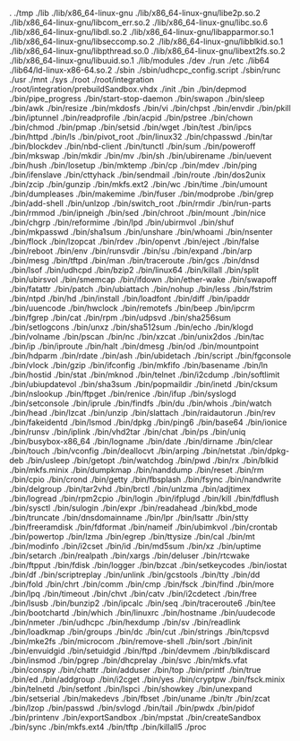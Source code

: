 .
./tmp
./lib
./lib/x86_64-linux-gnu
./lib/x86_64-linux-gnu/libe2p.so.2
./lib/x86_64-linux-gnu/libcom_err.so.2
./lib/x86_64-linux-gnu/libc.so.6
./lib/x86_64-linux-gnu/libdl.so.2
./lib/x86_64-linux-gnu/libapparmor.so.1
./lib/x86_64-linux-gnu/libseccomp.so.2
./lib/x86_64-linux-gnu/libblkid.so.1
./lib/x86_64-linux-gnu/libpthread.so.0
./lib/x86_64-linux-gnu/libext2fs.so.2
./lib/x86_64-linux-gnu/libuuid.so.1
./lib/modules
./dev
./run
./etc
./lib64
./lib64/ld-linux-x86-64.so.2
./sbin
./sbin/udhcpc_config.script
./sbin/runc
./usr
./mnt
./sys
./root
./root/integration
./root/integration/prebuildSandbox.vhdx
./init
./bin
./bin/depmod
./bin/pipe_progress
./bin/start-stop-daemon
./bin/swapon
./bin/sleep
./bin/awk
./bin/resize
./bin/mkdosfs
./bin/vi
./bin/chpst
./bin/envdir
./bin/pkill
./bin/iptunnel
./bin/readprofile
./bin/acpid
./bin/pstree
./bin/chown
./bin/chmod
./bin/pmap
./bin/setsid
./bin/wget
./bin/test
./bin/ipcs
./bin/httpd
./bin/ls
./bin/pivot_root
./bin/linux32
./bin/chpasswd
./bin/tar
./bin/blockdev
./bin/nbd-client
./bin/tunctl
./bin/sum
./bin/poweroff
./bin/mkswap
./bin/mkdir
./bin/mv
./bin/sh
./bin/ubirename
./bin/uevent
./bin/hush
./bin/losetup
./bin/mktemp
./bin/cp
./bin/mdev
./bin/ping
./bin/ifenslave
./bin/cttyhack
./bin/sendmail
./bin/route
./bin/dos2unix
./bin/zcip
./bin/gunzip
./bin/mkfs.ext2
./bin/wc
./bin/time
./bin/umount
./bin/dumpleases
./bin/makemime
./bin/fuser
./bin/modprobe
./bin/grep
./bin/add-shell
./bin/unlzop
./bin/switch_root
./bin/rmdir
./bin/run-parts
./bin/rmmod
./bin/ipneigh
./bin/sed
./bin/chroot
./bin/mount
./bin/nice
./bin/chgrp
./bin/reformime
./bin/lpd
./bin/ubirmvol
./bin/shuf
./bin/mkpasswd
./bin/sha1sum
./bin/unshare
./bin/whoami
./bin/nsenter
./bin/flock
./bin/lzopcat
./bin/rdev
./bin/openvt
./bin/eject
./bin/false
./bin/reboot
./bin/env
./bin/runsvdir
./bin/su
./bin/expand
./bin/arp
./bin/mesg
./bin/tftpd
./bin/man
./bin/traceroute
./bin/gcs
./bin/dnsd
./bin/lsof
./bin/udhcpd
./bin/bzip2
./bin/linux64
./bin/killall
./bin/split
./bin/ubirsvol
./bin/smemcap
./bin/ifdown
./bin/ether-wake
./bin/swapoff
./bin/fatattr
./bin/patch
./bin/ubiattach
./bin/nohup
./bin/less
./bin/fstrim
./bin/ntpd
./bin/hd
./bin/install
./bin/loadfont
./bin/diff
./bin/ipaddr
./bin/uuencode
./bin/hwclock
./bin/remotefs
./bin/beep
./bin/ipcrm
./bin/fgrep
./bin/cat
./bin/rpm
./bin/udpsvd
./bin/sha256sum
./bin/setlogcons
./bin/unxz
./bin/sha512sum
./bin/echo
./bin/klogd
./bin/volname
./bin/pscan
./bin/nc
./bin/xzcat
./bin/unix2dos
./bin/tac
./bin/ip
./bin/iproute
./bin/halt
./bin/dmesg
./bin/od
./bin/mountpoint
./bin/hdparm
./bin/rdate
./bin/ash
./bin/ubidetach
./bin/script
./bin/fgconsole
./bin/vlock
./bin/gzip
./bin/ifconfig
./bin/mkfifo
./bin/basename
./bin/ln
./bin/hostid
./bin/stat
./bin/mknod
./bin/telnet
./bin/i2cdump
./bin/softlimit
./bin/ubiupdatevol
./bin/sha3sum
./bin/popmaildir
./bin/inetd
./bin/cksum
./bin/nslookup
./bin/ftpget
./bin/renice
./bin/ifup
./bin/syslogd
./bin/setconsole
./bin/iprule
./bin/findfs
./bin/du
./bin/whois
./bin/watch
./bin/head
./bin/lzcat
./bin/unzip
./bin/slattach
./bin/raidautorun
./bin/rev
./bin/fakeidentd
./bin/lsmod
./bin/dpkg
./bin/ping6
./bin/base64
./bin/ionice
./bin/runsv
./bin/iplink
./bin/vhd2tar
./bin/chat
./bin/ps
./bin/uniq
./bin/busybox-x86_64
./bin/logname
./bin/date
./bin/dirname
./bin/clear
./bin/touch
./bin/vconfig
./bin/deallocvt
./bin/arping
./bin/netstat
./bin/dpkg-deb
./bin/usleep
./bin/getopt
./bin/watchdog
./bin/pwd
./bin/rx
./bin/blkid
./bin/mkfs.minix
./bin/dumpkmap
./bin/nanddump
./bin/reset
./bin/rm
./bin/cpio
./bin/crond
./bin/getty
./bin/fbsplash
./bin/fsync
./bin/nandwrite
./bin/delgroup
./bin/tar2vhd
./bin/brctl
./bin/unlzma
./bin/adjtimex
./bin/logread
./bin/rpm2cpio
./bin/login
./bin/ifplugd
./bin/kill
./bin/fdflush
./bin/sysctl
./bin/sulogin
./bin/expr
./bin/readahead
./bin/kbd_mode
./bin/truncate
./bin/dnsdomainname
./bin/lpr
./bin/lsattr
./bin/stty
./bin/freeramdisk
./bin/fdformat
./bin/nameif
./bin/ubimkvol
./bin/crontab
./bin/powertop
./bin/lzma
./bin/egrep
./bin/ttysize
./bin/cal
./bin/mt
./bin/modinfo
./bin/i2cset
./bin/id
./bin/md5sum
./bin/xz
./bin/uptime
./bin/setarch
./bin/realpath
./bin/xargs
./bin/deluser
./bin/rtcwake
./bin/ftpput
./bin/fdisk
./bin/logger
./bin/bzcat
./bin/setkeycodes
./bin/iostat
./bin/df
./bin/scriptreplay
./bin/unlink
./bin/gcstools
./bin/tty
./bin/dd
./bin/fold
./bin/chrt
./bin/comm
./bin/cmp
./bin/fsck
./bin/find
./bin/more
./bin/lpq
./bin/timeout
./bin/chvt
./bin/catv
./bin/i2cdetect
./bin/free
./bin/lsusb
./bin/bunzip2
./bin/ipcalc
./bin/seq
./bin/traceroute6
./bin/tee
./bin/bootchartd
./bin/which
./bin/linuxrc
./bin/hostname
./bin/uudecode
./bin/nmeter
./bin/udhcpc
./bin/hexdump
./bin/sv
./bin/readlink
./bin/loadkmap
./bin/groups
./bin/dc
./bin/cut
./bin/strings
./bin/tcpsvd
./bin/mke2fs
./bin/microcom
./bin/remove-shell
./bin/sort
./bin/init
./bin/envuidgid
./bin/setuidgid
./bin/ftpd
./bin/devmem
./bin/blkdiscard
./bin/insmod
./bin/pgrep
./bin/dhcprelay
./bin/svc
./bin/mkfs.vfat
./bin/conspy
./bin/chattr
./bin/adduser
./bin/top
./bin/printf
./bin/true
./bin/ed
./bin/addgroup
./bin/i2cget
./bin/yes
./bin/cryptpw
./bin/fsck.minix
./bin/telnetd
./bin/setfont
./bin/lspci
./bin/showkey
./bin/unexpand
./bin/setserial
./bin/makedevs
./bin/fbset
./bin/uname
./bin/tr
./bin/zcat
./bin/lzop
./bin/passwd
./bin/svlogd
./bin/tail
./bin/pwdx
./bin/pidof
./bin/printenv
./bin/exportSandbox
./bin/mpstat
./bin/createSandbox
./bin/sync
./bin/mkfs.ext4
./bin/tftp
./bin/killall5
./proc
